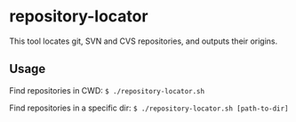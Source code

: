 # repository-locator

This tool locates git, SVN and CVS repositories, and outputs their origins.


## Usage

Find repositories in CWD:
```$ ./repository-locator.sh```

Find repositories in a specific dir:
```$ ./repository-locator.sh [path-to-dir]```
